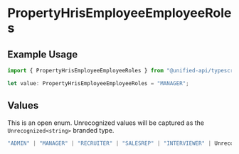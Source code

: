 # PropertyHrisEmployeeEmployeeRoles

## Example Usage

```typescript
import { PropertyHrisEmployeeEmployeeRoles } from "@unified-api/typescript-sdk/sdk/models/shared";

let value: PropertyHrisEmployeeEmployeeRoles = "MANAGER";
```

## Values

This is an open enum. Unrecognized values will be captured as the `Unrecognized<string>` branded type.

```typescript
"ADMIN" | "MANAGER" | "RECRUITER" | "SALESREP" | "INTERVIEWER" | Unrecognized<string>
```